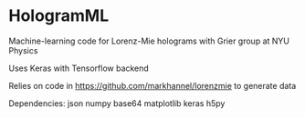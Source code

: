 # HologramML

Machine-learning code for Lorenz-Mie holograms with Grier group at NYU Physics

Uses Keras with Tensorflow backend

Relies on code in https://github.com/markhannel/lorenzmie to generate data

Dependencies:
  json
  numpy
  base64
  matplotlib
  keras
  h5py
